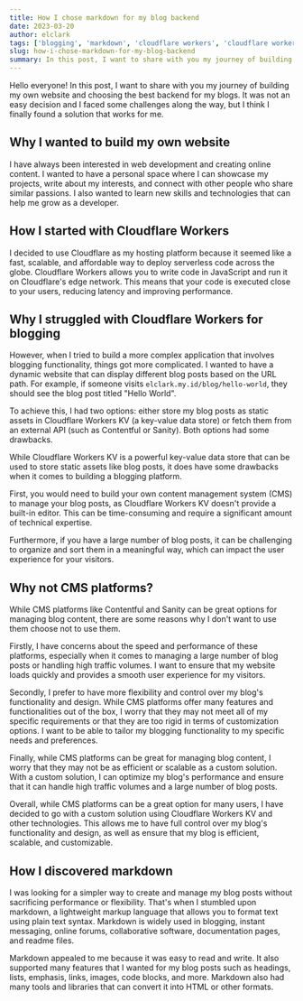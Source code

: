 ```yaml
---
title: How I chose markdown for my blog backend
date: 2023-03-20
author: elclark
tags: ['blogging', 'markdown', 'cloudflare workers', 'cloudflare workers kv']
slug: how-i-chose-markdown-for-my-blog-backend
summary: In this post, I want to share with you my journey of building my own website and choosing the best backend for my blogs. It was not an easy decision and I faced some challenges along the way, but I think I finally found a solution that works for me.
---
```


Hello everyone! In this post, I want to share with you my journey of building my own website and choosing the best backend for my blogs. It was not an easy decision and I faced some challenges along the way, but I think I finally found a solution that works for me.

## Why I wanted to build my own website

I have always been interested in web development and creating online content. I wanted to have a personal space where I can showcase my projects, write about my interests, and connect with other people who share similar passions. I also wanted to learn new skills and technologies that can help me grow as a developer.

## How I started with Cloudflare Workers

I decided to use Cloudflare as my hosting platform because it seemed like a fast, scalable, and affordable way to deploy serverless code across the globe. Cloudflare Workers allows you to write code in JavaScript and run it on Cloudflare's edge network. This means that your code is executed close to your users, reducing latency and improving performance.

## Why I struggled with Cloudflare Workers for blogging

However, when I tried to build a more complex application that involves blogging functionality, things got more complicated. I wanted to have a dynamic website that can display different blog posts based on the URL path. For example, if someone visits `elclark.my.id/blog/hello-world`, they should see the blog post titled "Hello World".

To achieve this, I had two options: either store my blog posts as static assets in Cloudflare Workers KV (a key-value data store) or fetch them from an external API (such as Contentful or Sanity). Both options had some drawbacks.

While Cloudflare Workers KV is a powerful key-value data store that can be used to store static assets like blog posts, it does have some drawbacks when it comes to building a blogging platform.

First, you would need to build your own content management system (CMS) to manage your blog posts, as Cloudflare Workers KV doesn't provide a built-in editor. This can be time-consuming and require a significant amount of technical expertise.

Furthermore, if you have a large number of blog posts, it can be challenging to organize and sort them in a meaningful way, which can impact the user experience for your visitors.

## Why not CMS platforms?

While CMS platforms like Contentful and Sanity can be great options for managing blog content, there are some reasons why I don't want to use them choose not to use them.

Firstly, I have concerns about the speed and performance of these platforms, especially when it comes to managing a large number of blog posts or handling high traffic volumes. I want to ensure that my website loads quickly and provides a smooth user experience for my visitors.

Secondly, I prefer to have more flexibility and control over my blog's functionality and design. While CMS platforms offer many features and functionalities out of the box, I worry that they may not meet all of my specific requirements or that they are too rigid in terms of customization options. I want to be able to tailor my blogging functionality to my specific needs and preferences.

Finally, while CMS platforms can be great for managing blog content, I worry that they may not be as efficient or scalable as a custom solution. With a custom solution, I can optimize my blog's performance and ensure that it can handle high traffic volumes and a large number of blog posts.

Overall, while CMS platforms can be a great option for many users, I have decided to go with a custom solution using Cloudflare Workers KV and other technologies. This allows me to have full control over my blog's functionality and design, as well as ensure that my blog is efficient, scalable, and customizable.

## How I discovered markdown

I was looking for a simpler way to create and manage my blog posts without sacrificing performance or flexibility. That's when I stumbled upon markdown, a lightweight markup language that allows you to format text using plain text syntax. Markdown is widely used in blogging, instant messaging, online forums, collaborative software, documentation pages, and readme files.

Markdown appealed to me because it was easy to read and write. It also supported many features that I wanted for my blog posts such as headings, lists, emphasis, links, images, code blocks, and more. Markdown also had many tools and libraries that can convert it into HTML or other formats.
